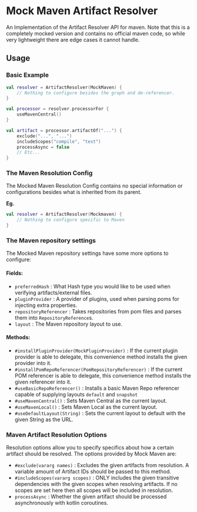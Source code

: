 # Mock Maven Artifact Resolver

An Implementation of the Artifact Resolver API for maven. Note that this is a completely mocked version and contains no
official maven code, so while very lightweight there are edge cases it cannot handle.

## Usage

### Basic Example

```kotlin
val resolver = ArtifactResolver(MockMaven) {
    // Nothing to configure besides the graph and de-referencer.
}

val processor = resolver.processorFor {
    useMavenCentral()
}

val artifact = processor.artifactOf("...") {
    exclude("...", "...")
    includeScopes("compile", "test")
    processAsync = false
    // Etc...
}
```

### The Maven Resolution Config

The Mocked Maven Resolution Config contains no special information or configurations besides what is inherited from its
parent.

**Eg.**

```kotlin
val resolver = ArtifactResolver(Mockmaven) {
    // Nothing to configure specific to Maven
}
```

### The Maven repository settings

The Mocked Maven repository settings have some more options to configure:

#### Fields:

- `preferredHash` : What Hash type you would like to be used when verifying artifacts/external files.
- `pluginProvider` : A provider of plugins, used when parsing poms for injecting extra properties.
- `repositoryReferencer` : Takes repositories from pom files and parses them into `RepositoryReference`s.
- `layout` : The Maven repository layout to use.

#### Methods:

- `#installPluginProvider(MockPluginProvider)` : If the current plugin provider is able to delegate, this convenience
  method installs the given provider into it.
- `#installPomRepoReferencer(PomRepositoryReferencer)` : If the current POM referencer is able to delegate, this
  convenience method installs the given referencer into it.
- `#useBasicRepoReferencer()` : Installs a basic Maven Repo referencer capable of supplying layouts `default`
  and `snapshot`
- `#useMavenCentral()` : Sets Maven Central as the current layout.
- `#useMavenLocal()` : Sets Maven Local as the current layout.
- `#useDefaultLayout(String)` : Sets the current layout to default with the given String as the URL.

### Maven Artifact Resolution Options

Resolution options allow you to specify specifics about how a certain artifact should be resolved. The options provided
by Mock Maven are:

- `#exclude(vararg names)` : Excludes the given artifacts from resolution. A variable amount of Artifact IDs should be
  passed to this method.
- `#includeScopes(vararg scopes)` : ONLY includes the given transitive dependencies with the given scopes when resolving
  artifacts. If no scopes are set here then all scopes will be included in resolution.
- `processAsync` : Whether the given artifact should be processed asynchronously with kotlin coroutines.
